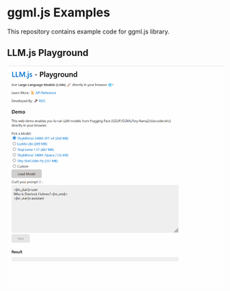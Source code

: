 # ggml.js Examples

This repository contains example code for ggml.js library.

## LLM.js Playground

![Playground](/llm-js.gif)